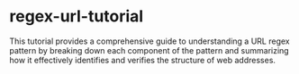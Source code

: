 # regex-url-tutorial
This tutorial provides a  comprehensive guide to understanding a URL regex pattern by breaking down each component of the pattern and summarizing how it effectively identifies and verifies the structure of web addresses.
